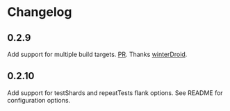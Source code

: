 # Changelog

## 0.2.9

Add support for multiple build targets. [PR](https://github.com/runningcode/fladle/pull/9). Thanks [winterDroid](https://github.com/winterDroid).

## 0.2.10

Add support for testShards and repeatTests flank options. See README for configuration options.
